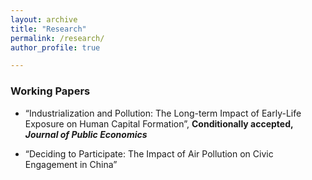 ```yaml
---
layout: archive
title: "Research"
permalink: /research/
author_profile: true

---
```



### Working Papers

* “Industrialization and Pollution: The Long-term Impact of Early-Life Exposure on Human Capital Formation”, **Conditionally accepted, *Journal of Public Economics*** 

* “Deciding to Participate: The Impact of Air Pollution on Civic Engagement in China”





